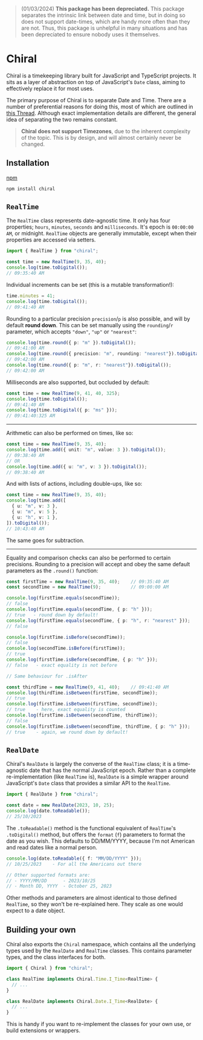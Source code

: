 > (01/03/2024) **This package has been depreciated.** This package separates the intrinsic link between date and time, but in doing so does not support date-times, which are handy more often than they are not. Thus, this package is unhelpful in many situations and has been depreciated to ensure nobody uses it themselves.

# Chiral
Chiral is a timekeeping library built for JavaScript and TypeScript projects. 
It sits as a layer of abstraction on top of JavaScript's `Date` class, aiming to effectively replace it for most uses.

The primary purpose of Chiral is to separate Date and Time. There are a number of preferential reasons for doing this, most of which are outlined in [this Thread](https://www.threads.net/@zaccomode/post/CykLglzr4Ff). Although exact implementation details are different, the general idea of separating the two remains constant.

> **Chiral does not support Timezones**, due to the inherent complexity of the topic. This is by design, and will almost certainly never be changed.

## Installation
[npm](https://www.npmjs.com/package/chiral)
```bash
npm install chiral
```

## `RealTime`
The `RealTime` class represents date-agnostic time. It only has four properties; `hours`, `minutes`, `seconds` and `milliseconds`. It's epoch is `00:00:00 AM`, or midnight. `RealTime` objects are generally immutable, except when their properties are accessed via setters.
```ts
import { RealTime } from "chiral";

const time = new RealTime(9, 35, 40);
console.log(time.toDigital());
// 09:35:40 AM
```

Individual increments can be set (this is a mutable transformation!): 
```ts
time.minutes = 41;
console.log(time.toDigital());
// 09:41:40 AM
```

Rounding to a particular precision `precision`/`p` is also possible, and will by default **round down**. This can be set manually using the `rounding`/`r` parameter, which accepts `"down"`, `"up"` or `"nearest"`:
```ts
console.log(time.round({ p: "m" }).toDigital());
// 09:41:00 AM
console.log(time.round({ precision: "m", rounding: "nearest"}).toDigital());
// 09:42:00 AM
console.log(time.round({ p: "m", r: "nearest"}).toDigital());
// 09:42:00 AM
```

Milliseconds are also supported, but occluded by default:
```ts
const time = new RealTime(9, 41, 40, 325);
console.log(time.toDigital());
// 09:41:40 AM
console.log(time.toDigital({ p: "ms" }));
// 09:41:40:325 AM
```

--- 
Arithmetic can also be performed on times, like so:
```ts
const time = new RealTime(9, 35, 40);
console.log(time.add({ unit: "m", value: 3 }).toDigital());
// 09:38:40 AM
// OR
console.log(time.add({ u: "m", v: 3 }).toDigital());
// 09:38:40 AM

```

And with lists of actions, including double-ups, like so:
```ts
const time = new RealTime(9, 35, 40);
console.log(time.add([
  { u: "m", v: 3 },
  { u: "m", v: 5 },
  { u: "h", v: 1 },
]).toDigital());
// 10:43:40 AM
```

The same goes for subtraction.


--- 
Equality and comparison checks can also be performed to certain precisions. Rounding to a precision will accept and obey the same default parameters as the `.round()` function:
```ts
const firstTime = new RealTime(9, 35, 40);    // 09:35:40 AM
const secondTime = new RealTime(9);           // 09:00:00 AM

console.log(firstTime.equals(secondTime));
// false
console.log(firstTime.equals(secondTime, { p: "h" }));
// true   - round down by default!
console.log(firstTime.equals(secondTime, { p: "h", r: "nearest" }));
// false

console.log(firstTime.isBefore(secondTime));
// false
console.log(secondTime.isBefore(firstTime));
// true
console.log(firstTime.isBefore(secondTime, { p: "h" }));
// false   - exact equality is not before

// Same behaviour for .isAfter

const thirdTime = new RealTime(9, 41, 40);    // 09:41:40 AM
console.log(thirdTime.isBetween(firstTime, secondTime));
// true
console.log(firstTime.isBetween(firstTime, secondTime));
// true    - here, exact equality is counted
console.log(firstTime.isBetween(secondTime, thirdTime));
// false
console.log(firstTime.isBetween(secondTime, thirdTime, { p: "h" }));
// true    - again, we round down by default!
```


## `RealDate`
Chiral's `RealDate` is largely the converse of the `RealTime` class; it is a time-agnostic date that has the normal JavaScript epoch. Rather than a complete re-implementation (like `RealTime` is), `RealDate` is a simple wrapper around JavaScript's `Date` class that provides a similar API to the `RealTime`.

```ts
import { RealDate } from "chiral";

const date = new RealDate(2023, 10, 25);
console.log(date.toReadable());
// 25/10/2023
```

The `.toReadable()` method is the functional equivalent of `RealTime`'s `.toDigital()` method, but offers the `format` (`f`) parameters to format the date as you wish. This defaults to DD/MM/YYYY, because I'm not American and read dates like a normal person.

```ts
console.log(date.toReadable({ f: "MM/DD/YYYY" }));
// 10/25/2023    - For all the Americans out there

// Other supported formats are:
// - YYYY/MM/DD      - 2023/10/25
// - Month DD, YYYY  - October 25, 2023
```

Other methods and parameters are almost identical to those defined `RealTime`, so they won't be re-explained here. They scale as one would expect to a date object.


## Building your own
Chiral also exports the `Chiral` namespace, which contains all the underlying types used by the `RealDate` and `RealTime` classes. This contains parameter types, and the class interfaces for both.

```ts
import { Chiral } from "chiral";

class RealTime implements Chiral.Time.I_Time<RealTime> {
  // ...
}

class RealDate implements Chiral.Date.I_Time<RealDate> {
  // ...
}
```

This is handy if you want to re-implement the classes for your own use, or build extensions or wrappers.